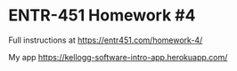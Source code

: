# ENTR-451 Homework #4

Full instructions at https://entr451.com/homework-4/

My app https://kellogg-software-intro-app.herokuapp.com/

